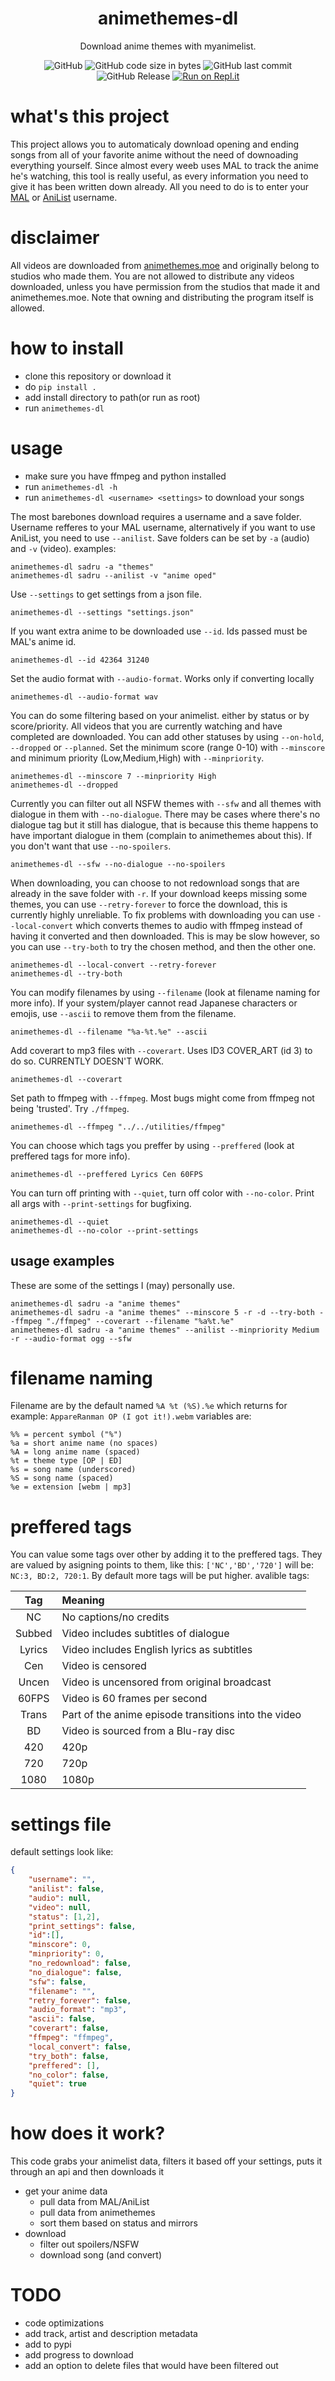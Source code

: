 <div align="center">
  <h1>animethemes-dl</h1>
  Download anime themes with myanimelist.
  
  ![GitHub](https://img.shields.io/github/license/Byl3x/animethemes-dl)
  ![GitHub code size in bytes](https://img.shields.io/github/languages/code-size/Byl3x/animethemes-dl)
  ![GitHub last commit](https://img.shields.io/github/last-commit/Byl3x/animethemes-dl)
  ![GitHub Release](https://img.shields.io/github/v/release/Byl3x/animethemes-dl?include_prereleases)
  [![Run on Repl.it](https://repl.it/badge/github/Byl3x/animethemes-dl)](https://repl.it/github/Byl3x/animethemes-dl)
</div>

# what's this project
This project allows you to automaticaly download opening and ending songs from all of your favorite anime without the need of downoading everything yourself. Since almost every weeb uses MAL to track the anime he's watching, this tool is really useful, as every information you need to give it has been written down already. All you need to do is to enter your [MAL](https://myanimelist.net) or [AniList](https://anilist.co) username.
# disclaimer
All videos are downloaded from [animethemes.moe](https://themes.moe/) and originally belong to studios who made them. You are not allowed to distribute any videos downloaded, unless you have permission from the studios that made it and animethemes.moe.
Note that owning and distributing the program itself is allowed.
# how to install
- clone this repository or download it
- do `pip install .`
- add install directory to path(or run as root)
- run `animethemes-dl`
# usage
- make sure you have ffmpeg and python installed
- run `animethemes-dl -h`
- run `animethemes-dl <username> <settings>` to download your songs

The most barebones download requires a username and a save folder.
Username refferes to your MAL username, alternatively if you want to use AniList, you need to use `--anilist`.
Save folders can be set by `-a` (audio) and `-v` (video).
examples:  
```
animethemes-dl sadru -a "themes"
animethemes-dl sadru --anilist -v "anime oped"
```

Use `--settings` to get settings from a json file.
```
animethemes-dl --settings "settings.json"
```

If you want extra anime to be downloaded use `--id`.
Ids passed must be MAL's anime id.
```
animethemes-dl --id 42364 31240
```

Set the audio format with `--audio-format`. Works only if converting locally
```
animethemes-dl --audio-format wav
```

You can do some filtering based on your animelist. either by status or by score/priority.
All videos that you are currently watching and have completed are downloaded. You can add other statuses by using `--on-hold`, `--dropped` or `--planned`.
Set the minimum score (range 0-10) with `--minscore` and minimum priority (Low,Medium,High) with `--minpriority`.
```
animethemes-dl --minscore 7 --minpriority High
animethemes-dl --dropped
```

Currently you can filter out all NSFW themes with `--sfw` and all themes with dialogue in them with `--no-dialogue`.
There may be cases where there's no dialogue tag but it still has dialogue, that is because this theme happens to have important dialogue in them (complain to animethemes about this). If you don't want that use `--no-spoilers`.
```
animethemes-dl --sfw --no-dialogue --no-spoilers
```

When downloading, you can choose to not redownload songs that are already in the save folder with `-r`.
If your download keeps missing some themes, you can use `--retry-forever` to force the download, this is currently highly unreliable.
To fix problems with downloading you can use `--local-convert` which converts themes to audio with ffmpeg instead of having it converted and then downloaded. This is may be slow however, so you can use `--try-both` to try the chosen method, and then the other one.
```
animethemes-dl --local-convert --retry-forever
animethemes-dl --try-both
```

You can modify filenames by using `--filename` (look at filename naming for more info). If your system/player cannot read Japanese characters or emojis, use `--ascii` to remove them from the filename.
```
animethemes-dl --filename "%a-%t.%e" --ascii
```

Add coverart to mp3 files with `--coverart`. Uses ID3 COVER_ART (id 3) to do so. 
CURRENTLY DOESN'T WORK.
```
animethemes-dl --coverart
```

Set path to ffmpeg with `--ffmpeg`. Most bugs might come from ffmpeg not being 'trusted'. Try `./ffmpeg`.
```
animethemes-dl --ffmpeg "../../utilities/ffmpeg"
```

You can choose which tags you preffer by using `--preffered` (look at preffered tags for more info).
```
animethemes-dl --preffered Lyrics Cen 60FPS
```

You can turn off printing with `--quiet`, turn off color with `--no-color`.
Print all args with `--print-settings` for bugfixing.
```
animethemes-dl --quiet
animethemes-dl --no-color --print-settings
```

## usage examples
These are some of the settings I (may) personally use.
```
animethemes-dl sadru -a "anime themes"
animethemes-dl sadru -a "anime themes" --minscore 5 -r -d --try-both --ffmpeg "./ffmpeg" --coverart --filename "%a%t.%e"
animethemes-dl sadru -a "anime themes" --anilist --minpriority Medium -r --audio-format ogg --sfw
```

# filename naming
Filename are by the default named `%A %t (%S).%e` which returns for example: `AppareRanman OP (I got it!).webm`
variables are:
```
%% = percent symbol ("%")
%a = short anime name (no spaces)
%A = long anime name (spaced)
%t = theme type [OP | ED]
%s = song name (underscored)
%S = song name (spaced)
%e = extension [webm | mp3]
```
# preffered tags
You can value some tags over other by adding it to the preffered tags.
They are valued by asigning points to them, like this: `['NC','BD','720']` will be: `NC:3, BD:2, 720:1`.
By default more tags will be put higher.
avalible tags:

| Tag     | Meaning |
|:-------:|:--------|
| NC	    | No captions/no credits |
| Subbed  |	Video includes subtitles of dialogue |
| Lyrics  |	Video includes English lyrics as subtitles |
| Cen	    | Video is censored |
| Uncen	  | Video is uncensored from original broadcast |
| 60FPS	  | Video is 60 frames per second |
| Trans	  | Part of the anime episode transitions into the video |
| BD	    | Video is sourced from a Blu-ray disc |
| 420     | 420p |
| 720	    | 720p |
| 1080	  | 1080p |
# settings file
default settings look like:
```json
{
    "username": "",
    "anilist": false,
    "audio": null,
    "video": null,
    "status": [1,2],
    "print_settings": false,
    "id":[],
    "minscore": 0,
    "minpriority": 0,
    "no_redownload": false,
    "no_dialogue": false,
    "sfw": false,
    "filename": "",
    "retry_forever": false,
    "audio_format": "mp3",
    "ascii": false,
    "coverart": false,
    "ffmpeg": "ffmpeg",
    "local_convert": false,
    "try_both": false,
    "preffered": [],
    "no_color": false,
    "quiet": true
}
```
# how does it work?
This code grabs your animelist data, filters it based off your settings, puts it through an api and then downloads it
- get your anime data
  - pull data from MAL/AniList
  - pull data from animethemes
  - sort them based on status and mirrors
- download
  - filter out spoilers/NSFW
  - download song (and convert)
# TODO
- code optimizations
- add track, artist and description metadata
- add to pypi
- add progress to download
- add an option to delete files that would have been filtered out
